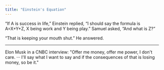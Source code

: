 ```yaml
---
title: "Einstein's Equation"
---
```


“If A is success in life,” Einstein replied, “I should say the formula is A=X+Y+Z, X being work and Y being play.” Samuel asked, “And what is Z?” 

“That is keeping your mouth shut.” He answered.


---

Elon Musk in a CNBC interview: "Offer me money, offer me power, I don't care. ··· I'll say what I want to say and if the consequences of that is losing money, so be it."
